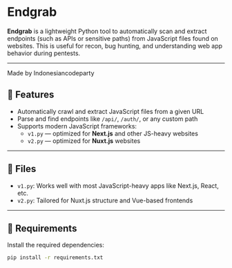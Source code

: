 # Endgrab

**Endgrab** is a lightweight Python tool to automatically scan and extract endpoints (such as APIs or sensitive paths) from JavaScript files found on websites. This is useful for recon, bug hunting, and understanding web app behavior during pentests.

---
Made by Indonesiancodeparty

## 🔧 Features

- Automatically crawl and extract JavaScript files from a given URL
- Parse and find endpoints like `/api/`, `/auth/`, or any custom path
- Supports modern JavaScript frameworks:
  - `v1.py` — optimized for **Next.js** and other JS-heavy websites
  - `v2.py` — optimized for **Nuxt.js** websites

---

## 📂 Files

- `v1.py`: Works well with most JavaScript-heavy apps like Next.js, React, etc.
- `v2.py`: Tailored for Nuxt.js structure and Vue-based frontends

---

## 🧪 Requirements

Install the required dependencies:

```bash
pip install -r requirements.txt
